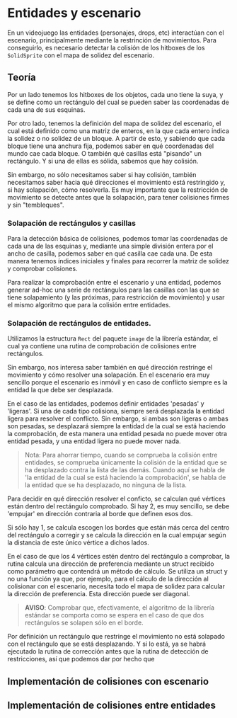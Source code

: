 # Entidades y escenario

En un videojuego las entidades (personajes, drops, etc) interactúan con
el escenario, principalmente mediante la restrinción de movimientos. Para
conseguirlo, es necesario detectar la colisión de los hitboxes de los
`SolidSprite` con el mapa de solidez del escenario.

## Teoría

Por un lado tenemos los hitboxes de los objetos, cada uno tiene la suya, y
se define como un rectángulo del cual se pueden saber las coordenadas de cada
una de sus esquinas.

Por otro lado, tenemos la definición del mapa de solidez del escenario, el cual
está definido como una matriz de enteros, en la que cada entero indica la solidez
o no solidez de un bloque. A partir de esto, y sabiendo que cada bloque tiene una
anchura fija, podemos saber en qué coordenadas del mundo cae cada bloque. O también
qué casillas está "pisando" un rectángulo. Y si una de ellas es sólida, sabemos que
hay colisión.

Sin embargo, no sólo necesitamos saber si hay colisión, también necesitamos saber
hacia qué direcciones el movimiento está restringido y, si hay solapación, cómo
resolverla. Es muy importante que la restricción de movimiento se detecte antes
que la solapación, para tener colisiones firmes y sin "tembleques".

### Solapación de rectángulos y casillas

Para la detección básica de colisiones, podemos tomar las coordenadas de cada una
de las esquinas y, mediante una simple división entera por el ancho de casilla, 
podemos saber en qué casilla cae cada una. De esta manera tenemos índices iniciales
y finales para recorrer la matriz de solidez y comprobar colisiones.

Para realizar la comprobación entre el escenario y una entidad, podemos generar ad-hoc
una serie de rectángulos para las casillas con las que se tiene solapamiento (y las
próximas, para restricción de movimiento) y usar el mismo algoritmo que para la colisión
entre entidades.

### Solapación de rectángulos de entidades.

Utilizamos la estructura `Rect` del paquete `image` de la librería estándar, el cual
ya contiene una rutina de comprobación de colisiones entre rectángulos.

Sin embargo, nos interesa saber también en qué dirección restringe el movimiento y cómo
resolver una solapación. En el escenario era muy sencillo porque el escenario es inmóvil
y en caso de conflicto siempre es la entidad la que debe ser desplazada.

En el caso de las entidades, podemos definir entidades 'pesadas' y 'ligeras'. Si una de
cada tipo colisiona, siempre será desplazada la entidad ligera para resolver el conflicto.
Sin embargo, si ambas son ligeras o ambas son pesadas, se desplazará siempre la
entidad de la cual se está haciendo la comprobación, de esta manera una entidad pesada no
puede mover otra entidad pesada, y una entidad ligera no puede mover nada.

> Nota: Para ahorrar tiempo, cuando se comprueba la colisión entre entidades, se comprueba
únicamente la colisión de la entidad que se ha desplazado contra la lista de las demás.
Cuando aquí se habla de 'la entidad de la cual se está haciendo la comprobación', se habla
de la entidad que se ha desplazado, no ninguna de la lista.

Para decidir en qué dirección resolver el conficto, se calculan qué vértices están dentro
del rectángulo comprobado. Si hay 2, es muy sencillo, se debe 'empujar' en dirección
contraria al borde que definen esos dos.

Si sólo hay 1, se calcula escogen los bordes que están más cerca del centro del rectángulo
a corregir y se calcula la dirección en la cual empujar según la distancia de este único
vértice a dichos lados.

En el caso de que los 4 vértices estén dentro del rectángulo a comprobar, la rutina calcula
una dirección de preferencia mediante un struct recibido como parámetro que contendrá un
método de cálculo. Se utiliza un struct y no una función ya que, por ejemplo, para el
cálculo de la dirección al colisionar con el escenario, necesita todo el mapa de solidez
para calcular la dirección de preferencia. Esta dirección puede ser diagonal.

> **AVISO**: Comprobar que, efectivamente, el algoritmo de la librería estándar se comporta
como se espera en el caso de que dos rectángulos se solapen sólo en el borde.

Por definición un rectángulo que restringe el movimiento no está solapado con el rectángulo
que se está desplazando. Y si lo está, ya se habrá ejecutado la rutina de corrección antes
que la rutina de detección de restricciones, así que podemos dar por hecho que 

## Implementación de colisiones con escenario



## Implementación de colisiones entre entidades


